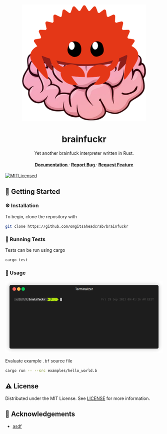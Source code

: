 <div align='center'>
<img src=images/brainfuckr.png alt="logo" width=398 height=371 />
<h1>brainfuckr</h1>
<p>Yet another brainfuck interpreter written in Rust.</p>
<h4> <a href="https://docs.rs/brainfuckr/latest/brainfuckr/"> Documentation </a> <span> · </span> <a href="https://github.com/omgitsaheadcrab/brainfuckr/issues"> Report Bug </a> <span> · </span> <a href="https://github.com/omgitsaheadcrab/brainfuckr/issues"> Request Feature </a> </h4>
</div>

[![MITLicensed](https://img.shields.io/badge/license-MIT-blue.svg)](LICENSE)

## :toolbox: Getting Started

### :gear: Installation

To begin, clone the repository with
```bash
git clone https://github.com/omgitsaheadcrab/brainfuckr
```

### :test_tube: Running Tests

Tests can be run using cargo
```bash
cargo test
```

### :running: Usage

<p align="center">
   <img src="images/brainfuckr.gif" alt="brainfuckr in action!"/>
</p>

Evaluate example `.bf` source file 
```bash
cargo run -- --src examples/hello_world.b
```

## :warning: License

Distributed under the MIT License. See [LICENSE](LICENSE) for more information.

## :gem: Acknowledgements

- [asdf](asdf)
